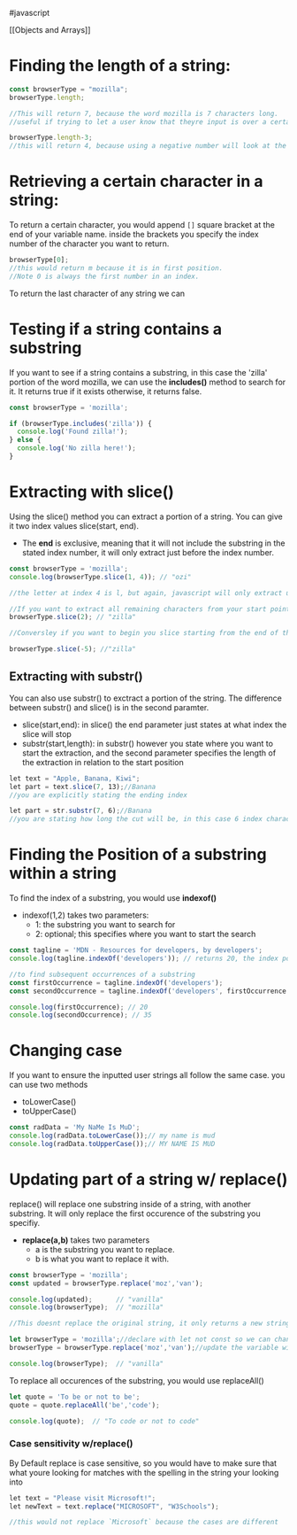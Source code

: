 #javascript 

[[Objects and Arrays]]

# Finding the length of a string:
```javascript
const browserType = "mozilla";
browserType.length;

//This will return 7, because the word mozilla is 7 characters long.
//useful if trying to let a user know that theyre input is over a certain length.

browserType.length-3;
//this will return 4, because using a negative number will look at the strong from the end first and count in the specified number. So in the word mozilla, we start at a (position -0) 
```

# Retrieving a certain character in a string:
To return a certain character, you would append `[]` square bracket at the end of your variable name. inside the brackets you specify the index number of the character you want to return.
```javascript
browserType[0];
//this would return m because it is in first position. 
//Note 0 is always the first number in an index.
```
To return the last character of any string we can 

# Testing if a string contains a substring
If you want to see if a string contains a substring, in this case the 'zilla' portion of the word mozilla, we can use the **includes()** method to search for it. It returns true if it exists otherwise, it returns false.
```javascript
const browserType = 'mozilla';

if (browserType.includes('zilla')) {
  console.log('Found zilla!');
} else {
  console.log('No zilla here!');
}

```

# Extracting with slice()
Using the slice() method you can extract a portion of a string. You can give it two index values slice(start, end).
- The **end** is exclusive, meaning that it will not include the substring in the stated index number, it will only extract just before the index number.
```javascript
const browserType = 'mozilla';
console.log(browserType.slice(1, 4)); // "ozi"

//the letter at index 4 is l, but again, javascript will only extract up to the point before the stated index number. In this case, i will be extracted and stop.

//If you want to extract all remaining characters from your start point, you dont have to include the end parameter
browserType.slice(2); // "zilla"

//Conversley if you want to begin you slice starting from the end of the string, you use a negative number

browserType.slice(-5); //"zilla"
```
## Extracting with substr()
You can also use substr() to exctract a portion of the string. The difference between substr() and slice() is in the second paramter. 
- slice(start,end): in slice() the end parameter just states at what index the slice will stop
- substr(start,length): in substr() however you state where you want to start the extraction, and the second parameter specifies the length of the extraction in relation to the start position
```javascript
let text = "Apple, Banana, Kiwi";  
let part = text.slice(7, 13);//Banana
//you are explicitly stating the ending index

let part = str.substr(7, 6);//Banana
//you are stating how long the cut will be, in this case 6 index characters long.


```

# Finding the Position of a substring within a string
To find the index of a substring, you would use **indexof()**
- indexof(1,2) takes two parameters:
	- 1: the substring you want to search for
	- 2: optional; this specifies where you want to start the search
```javascript
const tagline = 'MDN - Resources for developers, by developers';
console.log(tagline.indexOf('developers')); // returns 20, the index position of developers.

//to find subsequent occurrences of a substring
const firstOccurrence = tagline.indexOf('developers');
const secondOccurrence = tagline.indexOf('developers', firstOccurrence + 1);

console.log(firstOccurrence); // 20
console.log(secondOccurrence); // 35
```

# Changing case
If you want to ensure the inputted user strings all follow the same case. you can use two methods
- toLowerCase()
- toUpperCase()
```javascript
const radData = 'My NaMe Is MuD';
console.log(radData.toLowerCase());// my name is mud
console.log(radData.toUpperCase());// MY NAME IS MUD
```

# Updating part of a string w/ replace()
replace() will replace one substring inside of a string, with another substring. It will only replace the first occurence of the substring you specifiy.
- **replace(a,b)** takes two parameters 
	- a is the substring you want to replace.
	- b is what you want to replace it with.
```javascript
const browserType = 'mozilla';
const updated = browserType.replace('moz','van');

console.log(updated);      // "vanilla"
console.log(browserType);  // "mozilla"

//This doesnt replace the original string, it only returns a new string. If you wanted to update the original string:

let browserType = 'mozilla';//declare with let not const so we can change it.
browserType = browserType.replace('moz','van');//update the variable with the replace method

console.log(browserType);  // "vanilla"
```
To replace all occurences of the substring, you would use replaceAll()
```javascript
let quote = 'To be or not to be';
quote = quote.replaceAll('be','code');

console.log(quote);  // "To code or not to code"
```

### Case sensitivity w/replace()
By Default replace is case sensitive, so you would have to make sure that what youre looking for matches with the spelling in the string your looking into
```javascript
let text = "Please visit Microsoft!";  
let newText = text.replace("MICROSOFT", "W3Schools");

//this would not replace `Microsoft` because the cases are different
```
